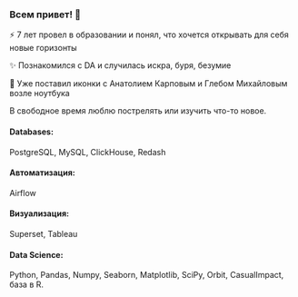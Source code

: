 ### Всем привет! 👋

⚡ 7 лет провел в образовании и понял, что хочется открывать для себя новые горизонты 

✨ Познакомился с DA и случилась искра, буря, безумие 

🛐 Уже поставил иконки с Анатолием Карповым и Глебом Михайловым возле ноутбука

В свободное время люблю пострелять или изучить что-то новое.


#### Databases:
PostgreSQL, MySQL, ClickHouse, Redash
#### Автоматизация:
Airflow
#### Визуализация:
Superset, Tableau
#### Data Science:
Python, Pandas, Numpy, Seaborn, Matplotlib, SciPy, Orbit, CasualImpact, база в R.
<!--
**analystbeast/analystbeast** is a ✨ _special_ ✨ repository because its `README.md` (this file) appears on your GitHub profile.

Here are some ideas to get you started:

- 🔭 I’m currently working on ...
- 🌱 I’m currently learning ...
- 👯 I’m looking to collaborate on ...
- 🤔 I’m looking for help with ...
- 💬 Ask me about ...
- 📫 How to reach me: ...
- 😄 Pronouns: ...
- ⚡ Fun fact: ...
-->
